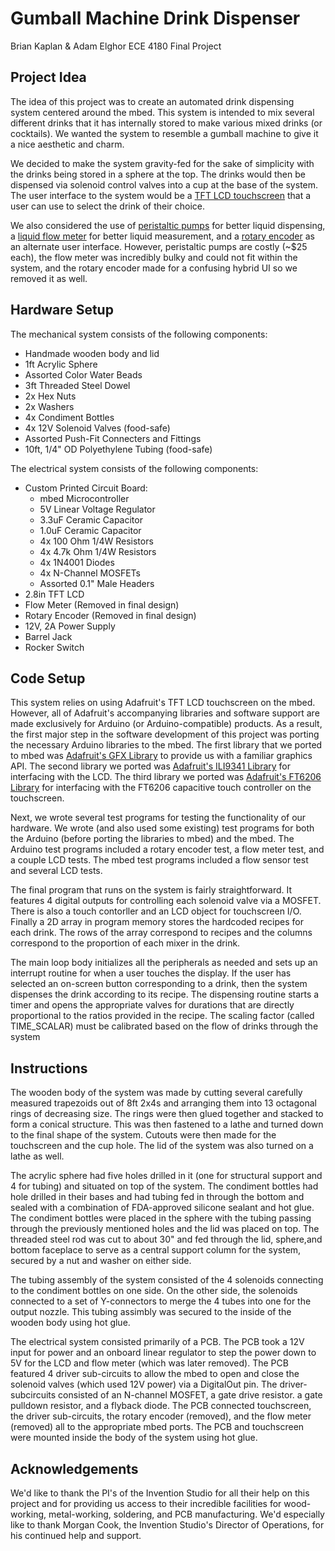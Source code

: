 # Gumball Machine Drink Dispenser
Brian Kaplan & Adam Elghor
ECE 4180 Final Project

## Project Idea
The idea of this project was to create an automated drink dispensing system centered around the mbed.  This system is intended to mix several different drinks that it has internally stored to make various mixed drinks (or cocktails).  We wanted the system to resemble a gumball machine to give it a nice aesthetic and charm.

We decided to make the system gravity-fed for the sake of simplicity with the drinks being stored in a sphere at the top.  The drinks would then be dispensed via solenoid control valves into a cup at the base of the system.  The user interface to the system would be a [TFT LCD touchscreen](https://www.adafruit.com/product/2090) that a user can use to select the drink of their choice.

We also considered the use of [peristaltic pumps](https://www.adafruit.com/product/1150) for better liquid dispensing, a [liquid flow meter](https://www.adafruit.com/product/828) for better liquid measurement, and a [rotary encoder](https://www.adafruit.com/product/377) as an alternate user interface.  However, peristaltic  pumps are costly (~$25 each), the flow meter was incredibly bulky and could not fit within the system, and the rotary encoder made for a confusing hybrid UI so we removed it as well.

## Hardware Setup
The mechanical system consists of the following components:
- Handmade wooden body and lid
- 1ft Acrylic Sphere
- Assorted Color Water Beads
- 3ft Threaded Steel Dowel
- 2x Hex Nuts
- 2x Washers
- 4x Condiment Bottles
- 4x 12V Solenoid Valves (food-safe)
- Assorted Push-Fit Connecters and Fittings
- 10ft, 1/4" OD Polyethylene Tubing (food-safe)

The electrical system consists of the following components:
- Custom Printed Circuit Board:
  - mbed Microcontroller
  - 5V Linear Voltage Regulator
  - 3.3uF Ceramic Capacitor
  - 1.0uF Ceramic Capacitor
  - 4x 100 Ohm 1/4W Resistors
  - 4x 4.7k Ohm 1/4W Resistors
  - 4x 1N4001 Diodes
  - 4x N-Channel MOSFETs
  - Assorted 0.1" Male Headers
- 2.8in TFT LCD
- Flow Meter (Removed in final design)
- Rotary Encoder (Removed in final design)
- 12V, 2A Power Supply
- Barrel Jack
- Rocker Switch

## Code Setup
This system relies on using Adafruit's TFT LCD touchscreen on the mbed.  However, all of Adafruit's accompanying libraries and software support are made exclusively for Arduino (or Arduino-compatible) products.  As a result, the first major step in the software development of this project was porting the necessary Arduino libraries to the mbed.  The first library that we ported to mbed was [Adafruit's GFX Library](https://github.com/adafruit/Adafruit-GFX-Library) to provide us with a familiar graphics API.  The second library we ported was [Adafruit's ILI9341 Library](https://github.com/adafruit/Adafruit_ILI9341) for interfacing with the LCD.  The third library we ported was [Adafruit's FT6206 Library](https://github.com/adafruit/Adafruit_FT6206_Library) for interfacing with the FT6206 capacitive touch controller on the touchscreen.

Next, we wrote several test programs for testing the functionality of our hardware.  We wrote (and also used some existing) test programs for both the Arduino (before porting the libraries to mbed) and the mbed.  The Arduino test programs included a rotary encoder test, a flow meter test, and a couple LCD tests.  The mbed test programs included a flow sensor test and several LCD tests.

The final program that runs on the system is fairly straightforward.  It features 4 digital outputs for controlling each solenoid valve via a MOSFET.  There is also a touch contorller and an LCD object for touchscreen I/O.  Finally a 2D array in program memory stores the hardcoded recipes for each drink.  The rows of the array correspond to recipes and the columns correspond to the proportion of each mixer in the drink.

The main loop body initializes all the peripherals as needed and sets up an interrupt routine for when a user touches the display.  If the user has selected an on-screen button corresponding to a drink, then the system dispenses the drink according to its recipe.  The dispensing routine starts a timer and opens the appropriate valves for durations that are directly proportional to the ratios provided in the recipe. The scaling factor (called TIME_SCALAR) must be calibrated based on the flow of drinks through the system

## Instructions
The wooden body of the system was made by cutting several carefully measured trapezoids out of 8ft 2x4s and arranging them into 13 octagonal rings of decreasing size.  The rings were then glued together and stacked to form a conical structure.  This was then fastened to a lathe and turned down to the final shape of the system.  Cutouts were then made for the touchscreen and the cup hole.  The lid of the system was also turned on a lathe as well.

The acrylic sphere had five holes drilled in it (one for structural support and 4 for tubing) and situated on top of the system.  The condiment bottles had hole drilled in their bases and had tubing fed in through the bottom and sealed with a combination of FDA-approved silicone sealant and hot glue.  The condiment bottles were placed in the sphere with the tubing passing through the previously mentioned holes and the lid was placed on top.  The threaded steel rod was cut to about 30" and fed through the lid, sphere,and bottom faceplace to serve as a central support column for the system, secured by a nut and washer on either side.

The tubing assembly of the system consisted of the 4 solenoids connecting to the condiment bottles on one side.  On the other side, the solenoids connected to a set of Y-connectors to merge the 4 tubes into one for the output nozzle.  This tubing assimbly was secured to the inside of the wooden body using hot glue.

The electrical system consisted primarily of a PCB.  The PCB took a 12V input for power and an onboard linear regulator to step the power down to 5V for the LCD and flow meter (which was later removed).  The PCB featured 4 driver sub-circuits to allow the mbed to open and close the solenoid valves (which used 12V power) via a DigitalOut pin.  The driver-subcircuits consisted of an N-channel MOSFET, a gate drive resistor. a gate pulldown resistor, and a flyback diode.  The PCB connected touchscreen, the driver sub-circuits, the rotary encoder (removed), and the flow meter (removed) all to the appropriate mbed ports.  The PCB and touchscreen were mounted inside the body of the system using hot glue.

## Acknowledgements
We'd like to thank the PI's of the Invention Studio for all their help on this project and for providing us access to their incredible facilities for wood-working, metal-working, soldering, and PCB manufacturing.  We'd especially like to thank Morgan Cook, the Invention Studio's Director of Operations, for his continued help and support.
